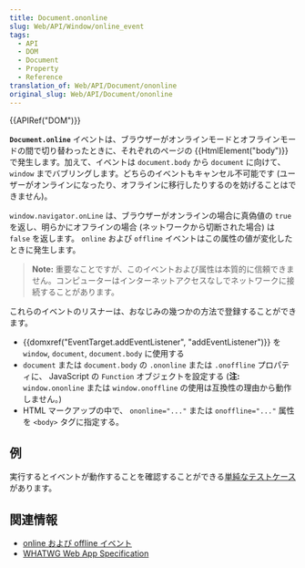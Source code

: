 ```yaml
---
title: Document.ononline
slug: Web/API/Window/online_event
tags:
  - API
  - DOM
  - Document
  - Property
  - Reference
translation_of: Web/API/Document/ononline
original_slug: Web/API/Document/ononline
---
```

{{APIRef("DOM")}}

**`Document.online`** イベントは、ブラウザーがオンラインモードとオフラインモードの間で切り替わったときに、それぞれのページの {{HtmlElement("body")}} で発生します。加えて、イベントは `document.body` から `document` に向けて、 `window` までバブリングします。どちらのイベントもキャンセル不可能です (ユーザーがオンラインになったり、オフラインに移行したりするのを妨げることはできません)。

`window.navigator.onLine` は、ブラウザーがオンラインの場合に真偽値の `true` を返し、明らかにオフラインの場合 (ネットワークから切断された場合) は `false` を返します。 `online` および `offline` イベントはこの属性の値が変化したときに発生します。

> **Note:** 重要なことですが、このイベントおよび属性は本質的に信頼できません。コンピューターはインターネットアクセスなしでネットワークに接続することがあります。

これらのイベントのリスナーは、おなじみの幾つかの方法で登録することができます。

- {{domxref("EventTarget.addEventListener", "addEventListener")}} を `window`, `document`, `document.body` に使用する
- `document` または `document.body` の `.ononline` または `.onoffline` プロパティに、 JavaScript の `Function` オブジェクトを設定する (**注:** `window.ononline` または `window.onoffline` の使用は互換性の理由から動作しません。)
- HTML マークアップの中で、 `ononline="..."` または `onoffline="..."` 属性を `<body>` タグに指定する。

## 例

実行するとイベントが動作することを確認することができる[単純なテストケース](https://bugzilla.mozilla.org/attachment.cgi?id=220609)があります。

## 関連情報

- [online および offline イベント](/ja/docs/Online_and_offline_events)
- [WHATWG Web App Specification](http://www.whatwg.org/specs/web-apps/current-work/#event-online)
